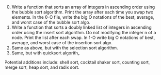 0. Write a function that sorts an array of integers in ascending order using the bubble sort algorithm. Print the array after each time you swap two elements. In the 0-O file, write the big O notations of the best, average, and worst case of the bubble sort algo.
1. Write a function that sorts a doubly linked list of integers in ascending order using the insert sort algorithm. Do not modifying the integer n of a node. Print the list after each swap. In 1-O write big O notations of best, average, and worst case of the insertion sort algo.
2. Same as above, but with the selection sort algorithm. 
3. Same, but with quicksort algorith,. 

Potential additions include: shell sort, cocktail shaker sort, counting sort, merge sort, heap sort, and radix sort.
